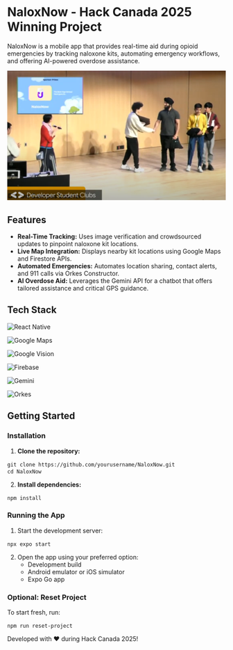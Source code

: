 # NaloxNow - Hack Canada 2025 Winning Project

NaloxNow is a mobile app that provides real-time aid during opioid emergencies by tracking naloxone kits, automating emergency workflows, and offering AI-powered overdose assistance.
<p align="center">
  <img src="pic_stage.png" alt="Naloxone Final" width="750">
</p>

## Features

- **Real-Time Tracking:** Uses image verification and crowdsourced updates to pinpoint naloxone kit locations.
- **Live Map Integration:** Displays nearby kit locations using Google Maps and Firestore APIs.
- **Automated Emergencies:** Automates location sharing, contact alerts, and 911 calls via Orkes Constructor.
- **AI Overdose Aid:** Leverages the Gemini API for a chatbot that offers tailored assistance and critical GPS guidance.


## Tech Stack

![React Native](https://img.shields.io/badge/React_Native-20232A?style=for-the-badge&logo=react&logoColor=61DAFB)

![Google Maps](https://img.shields.io/badge/Google_Maps-4285F4?style=for-the-badge&logo=google-maps&logoColor=white)

![Google Vision](https://img.shields.io/badge/Google_Vision-4285F4?style=for-the-badge&logo=google&logoColor=white)

![Firebase](https://img.shields.io/badge/Firebase-FFCA28?style=for-the-badge&logo=firebase&logoColor=black)

![Gemini](https://img.shields.io/badge/Gemini-0F9D58?style=for-the-badge&logo=gemini&logoColor=white)

![Orkes](https://img.shields.io/badge/Orkes-000000?style=for-the-badge&logo=orkes&logoColor=white)

## Getting Started

### Installation

1. **Clone the repository:**

```
git clone https://github.com/yourusername/NaloxNow.git
cd NaloxNow
```

2. **Install dependencies:**

```
npm install
```


### Running the App

1. Start the development server:

```
npx expo start
```

2. Open the app using your preferred option:
    - Development build
    - Android emulator or iOS simulator
    - Expo Go app

### Optional: Reset Project

To start fresh, run:

```
npm run reset-project
```


Developed with ❤️ during Hack Canada 2025!

